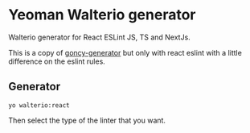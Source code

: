 # Yeoman Walterio generator
Walterio generator for React ESLint JS, TS and NextJs.

This is a copy of [goncy-generator](https://github.com/goncy/generator) but only with react eslint
with a little difference on the eslint rules.

## Generator
```
yo walterio:react
```
Then select the type of the linter that you want.
